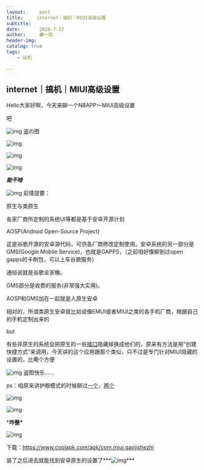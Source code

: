 ```yaml
---
layout:     post
title:     internet｜搞机｜MIUI高级设置 
subtitle:   
date:       2020-7-22
author:     廉一鸣
header-img: 
catalog: true
tags:
    - 玩机

---
```


## internet｜搞机｜MIUI高级设置

Hello大家好啊，今天来聊一个NBAPP～MIUI高级设置

吧

![img](https://mmbiz.qpic.cn/mmbiz_png/tMsLbdfwxoOAF71cPHCwJ2rmNuFts9sNiaibz0Tmfib8jHAdDaoK5bbV0Uuh62S6BS7nm8dWzD6LnmsQicr268Apag/640?wx_fmt=png&tp=webp&wxfrom=5&wx_lazy=1&wx_co=1)
盗の图

![img](https://mmbiz.qpic.cn/mmbiz_png/tMsLbdfwxoNr19BkJJ802uHqUwMTCa8sHP2wo5cZWH6lBLJTQBZnlT8FkhbmoBnLhxNP7Jc2KhZHPWvu6XlsAQ/640?wx_fmt=png&tp=webp&wxfrom=5&wx_lazy=1&wx_co=1)



![img](https://mmbiz.qpic.cn/mmbiz_png/tMsLbdfwxoNr19BkJJ802uHqUwMTCa8syC58LVemoq3TEyfkBuSdBrSH5zPKdHuHOtKDK9RuSnoMHMg62ic35jg/640?wx_fmt=png&tp=webp&wxfrom=5&wx_lazy=1&wx_co=1)



![img](https://mmbiz.qpic.cn/mmbiz_png/tMsLbdfwxoM12GmQGZYFy7azn1RM2IznldnbaicFIpNnKejI3fo2HevqRhvWHQ8k8TXI8CgyfSN0qVGbqWJj3Wg/640?wx_fmt=png&tp=webp&wxfrom=5&wx_lazy=1&wx_co=1)



***能干啥***

![img](https://mmbiz.qpic.cn/mmbiz_png/tMsLbdfwxoM12GmQGZYFy7azn1RM2IznibrWgBLOicIoeicsg3LGoSS6wTeO5SJomic3dofibictDVGkkudHjOHZekDA/640?wx_fmt=png&tp=webp&wxfrom=5&wx_lazy=1&wx_co=1)
前情提要：

原生与类原生

各家厂商所定制的系统UI等都是基于安卓开源计划

AOSP(Android Open-Source Project)

这是谷歌开源的安卓源代码，可供各厂商修改定制使用。安卓系统的另一部分是GMS(Google Mobile Service)，也就是GAPPS，（之前咱好像聊到过open gapps的卡刷包，可以上车谷歌服务）

通俗说就是谷歌全家桶。

GMS部分是收费的服务(非常强大实用)。

AOSP和GMS加在一起就是人原生安卓

相对的，所谓类原生安卓就比如说像EMUI或者MIUI之类的各手机厂商，根据自己的手机定制出来的

but

有些非原生的系统会把原生的一些[接口](https://mp.weixin.qq.com/s?__biz=MzI4Nzc2MzA3OQ==&mid=2247483881&idx=2&sn=d76db1ea24440efa813c210e274fb949&scene=21#wechat_redirect)隐藏掉换成他们的，原来有方法是用“创建快捷方式”来调用，今天讲的这个应用跟那个类似，只不过是专门针对MIUI隐藏的设置的，比嘞个方便

![img](https://mmbiz.qpic.cn/mmbiz_png/tMsLbdfwxoOAF71cPHCwJ2rmNuFts9sNiant94wv3ibMpzTaw6zIclh1GH5Uc9CsvmJicrhSnlJXuKdUwwrmLRJDA/640?wx_fmt=png&tp=webp&wxfrom=5&wx_lazy=1&wx_co=1)
盗图快乐……

ps：咱原来讲护眼模式的时候聊过[一个](https://mp.weixin.qq.com/s?__biz=MzI4Nzc2MzA3OQ==&mid=2247484270&idx=1&sn=d0e838ea2605b75b1200417accf06a2f&scene=21#wechat_redirect)，[两个](https://mp.weixin.qq.com/s?__biz=MzI4Nzc2MzA3OQ==&mid=2247484261&idx=1&sn=e13c789fe735b03d79f72cd00b88198b&scene=21#wechat_redirect)





![img](https://mmbiz.qpic.cn/mmbiz_png/tMsLbdfwxoNr19BkJJ802uHqUwMTCa8sSp3hOnFoDHTkbD7VvvWxBZDUCaJJicnFloaNozOn9ghH7gaMN47c1PA/640?wx_fmt=png&tp=webp&wxfrom=5&wx_lazy=1&wx_co=1)



![img](https://mmbiz.qpic.cn/mmbiz_png/tMsLbdfwxoM12GmQGZYFy7azn1RM2Iznj8Q2gQs4btqOD1edLs4NiaCEfe3CkKjKAKKcDsnGESOuQfhkHY4r5Hw/640?wx_fmt=png&tp=webp&wxfrom=5&wx_lazy=1&wx_co=1)



***咋整\***

![img](https://mmbiz.qpic.cn/mmbiz_png/tMsLbdfwxoM12GmQGZYFy7azn1RM2IznibrWgBLOicIoeicsg3LGoSS6wTeO5SJomic3dofibictDVGkkudHjOHZekDA/640?wx_fmt=png&tp=webp&wxfrom=5&wx_lazy=1&wx_co=1)



下载：https://www.coolapk.com/apk/com.miui.gaojishezhi

装了之后进去就能找到安卓原生的设置了***![img](https://mmbiz.qpic.cn/mmbiz_png/tMsLbdfwxoM12GmQGZYFy7azn1RM2IznibrWgBLOicIoeicsg3LGoSS6wTeO5SJomic3dofibictDVGkkudHjOHZekDA/640?wx_fmt=png&tp=webp&wxfrom=5&wx_lazy=1&wx_co=1)\***

